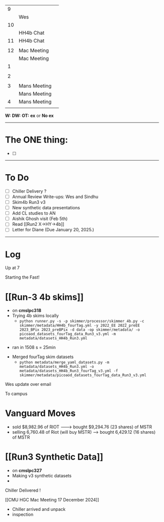 
|     |              |     |
| --- | ------------ | --- |
| 9   |              |     |
|     | Wes          |     |
| 10  |              |     |
|     | HH4b Chat    |     |
| 11  | HH4b Chat    |     |
|     |              |     |
| 12  | Mac Meeting  |     |
|     | Mac Meeting  |     |
| 1   |              |     |
|     |              |     |
| 2   |              |     |
|     |              |     |
| 3   | Mans Meeting |     |
|     | Mans Meeting |     |
| 4   | Mans Meeting |     |
|     |              |     |

**W:**
**DW:**
**OT:**
**ex** or **No ex**

---
# The ONE thing: 
- [ ] 

---
# To Do

- [ ] Chiller Delivery ?
- [ ] Annual Review Write-ups: Wes and Sindhu
- [ ] Skim4b Run3 v3
- [ ] New  synthetic data presentations
- [ ] Add CL studies to AN
- [ ] Aishik Ghosh visit (Feb 5th)
- [ ]  Read [[Run2 X->HY->4b]]
- [ ] Letter for Diane (Due January 20, 2025.)

---

# Log

Up at 7

Starting the Fast!

# [[Run-3 4b skims]]
- on **cmslpc318**
- Trying 4b skims locally
	- `python runner.py -s -p skimmer/processor/skimmer_4b.py -c skimmer/metadata/HH4b_fourTag.yml -y 2022_EE 2022_preEE 2023_BPix 2023_preBPix -d data -op skimmer/metadata/ -o picoaod_datasets_fourTag_data_Run3_v3.yml -m metadata/datasets_HH4b_Run3.yml`
* ran in 1508 s = 25min
- Merged fourTag skim datasets 
	- `python metadata/merge_yaml_datasets.py -m metadata/datasets_HH4b_Run3.yml -o metadata/datasets_HH4b_Run3_fourTag_v3.yml -f skimmer/metadata/picoaod_datasets_fourTag_data_Run3_v3.yml `




Wes update over email

To campus

# Vanguard Moves
- sold $8,982.96 of RIOT ---> bought $9,294.76 (23 shares) of MSTR
- selling 6,760.48 of Riot (will buy MSTR) --> bought 6,429.12 (16 shares) of MSTR


# [[Run3 Synthetic Data]]
- on **cmslpc327**
- Making v3 synthetic datasets
- 


Chiller Delivered ! 


[[CMU HGC Mac Meeting 17 December 2024]]

- Chiller arrived and unpack 
- inspection